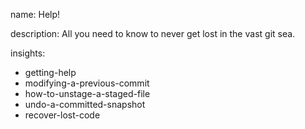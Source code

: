 name: Help!

description: All you need to know to never get lost in the vast git sea.

insights:

- getting-help
- modifying-a-previous-commit
- how-to-unstage-a-staged-file
- undo-a-committed-snapshot
- recover-lost-code
